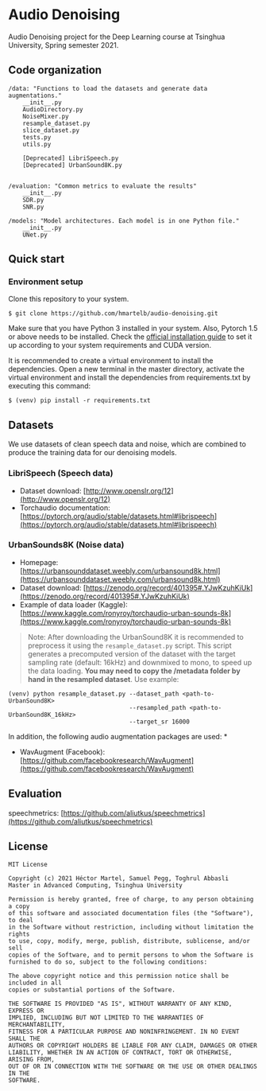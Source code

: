# Audio Denoising

Audio Denoising project for the Deep Learning course at Tsinghua University, Spring semester 2021.

## Code organization

```
/data: "Functions to load the datasets and generate data augmentations."
    __init__.py
    AudioDirectory.py
    NoiseMixer.py
    resample_dataset.py
    slice_dataset.py
    tests.py
    utils.py
    
    [Deprecated] LibriSpeech.py 
    [Deprecated] UrbanSound8K.py 
    

/evaluation: "Common metrics to evaluate the results"
    __init__.py
    SDR.py
    SNR.py

/models: "Model architectures. Each model is in one Python file."
    __init__.py
    UNet.py
```

## Quick start

### Environment setup
Clone this repository to your system.
```
$ git clone https://github.com/hmartelb/audio-denoising.git
```

Make sure that you have Python 3 installed in your system. Also, Pytorch 1.5 or above needs to be installed. Check the [official installation guide](https://pytorch.org/get-started/locally/) to set it up according to your system requirements and CUDA version.

It is recommended to create a virtual environment to install the dependencies. Open a new terminal in the master directory, activate the virtual environment and install the dependencies from requirements.txt by executing this command:

```
$ (venv) pip install -r requirements.txt
```

## Datasets

We use datasets of clean speech data and noise, which are combined to produce the training data for our denoising models. 

### LibriSpeech (Speech data)
* Dataset download: [http://www.openslr.org/12](http://www.openslr.org/12)
* Torchaudio documentation: [https://pytorch.org/audio/stable/datasets.html#librispeech](https://pytorch.org/audio/stable/datasets.html#librispeech)

### UrbanSounds8K (Noise data)
* Homepage: [https://urbansounddataset.weebly.com/urbansound8k.html](https://urbansounddataset.weebly.com/urbansound8k.html)
* Dataset download: [https://zenodo.org/record/401395#.YJwKzuhKiUk](https://zenodo.org/record/401395#.YJwKzuhKiUk)
* Example of data loader (Kaggle): [https://www.kaggle.com/ronyroy/torchaudio-urban-sounds-8k](https://www.kaggle.com/ronyroy/torchaudio-urban-sounds-8k) 

> Note: After downloading the UrbanSound8K it is recommended to preprocess it using the ``resample_dataset.py`` script. This script generates a precomputed version of the dataset with the target sampling rate (default: 16kHz) and downmixed to mono, to speed up the data loading. **You may need to copy the /metadata folder by hand in the resampled dataset**. Use example:
```
(venv) python resample_dataset.py --dataset_path <path-to-UrbanSound8K>
                                  --resampled_path <path-to-UrbanSound8K_16kHz>
                                  --target_sr 16000
```

In addition, the following audio augmentation packages are used: 
* 
* WavAugment (Facebook): [https://github.com/facebookresearch/WavAugment](https://github.com/facebookresearch/WavAugment)

## Evaluation

speechmetrics: [https://github.com/aliutkus/speechmetrics](https://github.com/aliutkus/speechmetrics)

## License 
```
MIT License

Copyright (c) 2021 Héctor Martel, Samuel Pegg, Toghrul Abbasli
Master in Advanced Computing, Tsinghua University

Permission is hereby granted, free of charge, to any person obtaining a copy
of this software and associated documentation files (the "Software"), to deal
in the Software without restriction, including without limitation the rights
to use, copy, modify, merge, publish, distribute, sublicense, and/or sell
copies of the Software, and to permit persons to whom the Software is
furnished to do so, subject to the following conditions:

The above copyright notice and this permission notice shall be included in all
copies or substantial portions of the Software.

THE SOFTWARE IS PROVIDED "AS IS", WITHOUT WARRANTY OF ANY KIND, EXPRESS OR
IMPLIED, INCLUDING BUT NOT LIMITED TO THE WARRANTIES OF MERCHANTABILITY,
FITNESS FOR A PARTICULAR PURPOSE AND NONINFRINGEMENT. IN NO EVENT SHALL THE
AUTHORS OR COPYRIGHT HOLDERS BE LIABLE FOR ANY CLAIM, DAMAGES OR OTHER
LIABILITY, WHETHER IN AN ACTION OF CONTRACT, TORT OR OTHERWISE, ARISING FROM,
OUT OF OR IN CONNECTION WITH THE SOFTWARE OR THE USE OR OTHER DEALINGS IN THE
SOFTWARE.
```